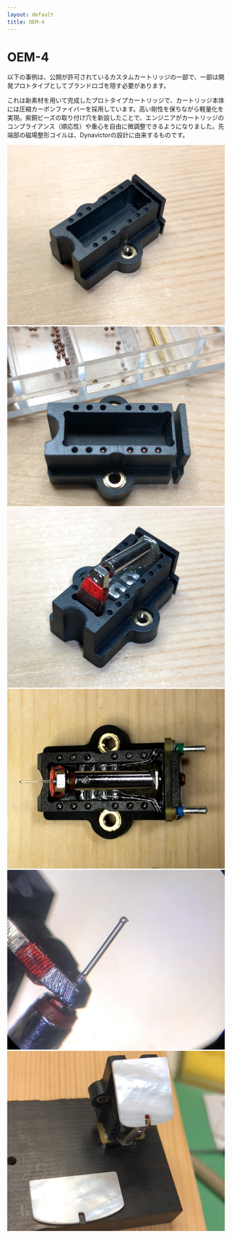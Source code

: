 ```yaml
---
layout: default
title: OEM-4
---
```



# OEM-4

以下の事例は、公開が許可されているカスタムカートリッジの一部で、一部は開発プロトタイプとしてブランドロゴを隠す必要があります。

これは新素材を用いて完成したプロトタイプカートリッジで、カートリッジ本体には圧縮カーボンファイバーを採用しています。高い剛性を保ちながら軽量化を実現。紫銅ビーズの取り付け穴を新設したことで、エンジニアがカートリッジのコンプライアンス（順応性）や重心を自由に微調整できるようになりました。先端部の磁場整形コイルは、Dynavictorの設計に由来するものです。

![1](/assets/Services/OEM-4/1.jpg)
![2](/assets/Services/OEM-4/2.jpg)
![3](/assets/Services/OEM-4/3.jpg)
![4](/assets/Services/OEM-4/4.jpg)
![5](/assets/Services/OEM-4/5.jpg)
![6](/assets/Services/OEM-4/6.jpg)